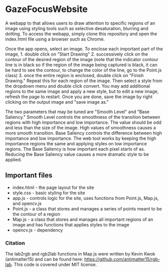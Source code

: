 # GazeFocusWebsite
A webapp to that allows users to draw attention to specific regions of an image using styling tools such as selective desaturation, blurring and dotting. To access the webapp, simply clone this repository and open the index.html file using a browser such as Chrome.

Once the app opens, select an image. To enclose each important part of the image, 1. double click on "Start Drawing" 2. successively click on the contour of the desired region of the image (note that the indicator contour line is in black so if the region of the image being captured is black, it can be hard to see the contour, to change the color of the line, go to the Point.js class) 3. once the entire region is enclosed, double click on "Finish Drawing." Repeat this for each region of the image. Then select a style from the dropdown menu and double click convert. You may add additional regions to the same image and apply a new style, but to edit a new image, refresh the page to restart. Once you are done, save the image by right clicking on the output image and "save image as."

The two parameters that may be tuned are "Smooth Level" and "Base Saliency." Smooth Level controls the smoothness of the transition between regions with high importance and low importance. The value should be odd and less than the size of the image. High values of smoothness causes a more smooth transition. Base Saliency controls the difference between high importance and low importance. The web tool works by keeping the high importance regions the same and applying styles on low importance regions. The Base Saliency is how important each pixel starts of as. Reducing the Base Saliency value causes a more dramatic style to be applied. 

## Important files
* index.html - the page layout for the site
* style.css - basic styling for the site
* app.js - controls logic for the site, uses functions from Point.js, Map.js, and opencv.js
* Point.js - a class that stores and manages a series of points meant to be the contour of a region
* Map.js - a class that stores and manages all important regions of an image and has functions that applies styles to the image
* opencv.js - dependency

### Citation
The lab2rgb and rgb2lab functions in Map.js were written by Kevin Kwok (antimatter15) and can be found here: https://github.com/antimatter15/rgb-lab. This code is covered under MIT license. 
